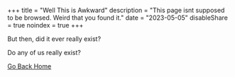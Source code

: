 +++
title = "Well This is Awkward"
description = "This page isnt supposed to be browsed.  Weird that you found it."
date = "2023-05-05"
disableShare = true
noindex = true
+++


But then, did it ever really exist?  

Do any of us really exist?

[Go Back Home](/)
